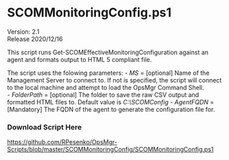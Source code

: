 # SCOMMonitoringConfig.ps1
Version: 2.1    
Release 2020/12/16

This script runs Get-SCOMEffectiveMonitoringConfiguration against an agent and formats output to HTML 5 compliant file.

The script uses the folowing parameters:
    - _MS_ = [optional] Name of the Management Server to connect to.  If not is specified, the script will connect to the local machine and attempt to load the OpsMgr Command Shell.  
    - _FolderPath_ = [optional] The folder to save the raw CSV output and formatted HTML files to.  Default value is _C:\SCOMConfig_
    - _AgentFQDN_ = [Mandatory] The FQDN of the agent to generate the configuration file for.  

### Download Script Here 
https://github.com/RPesenko/OpsMgr-Scripts/blob/master/SCOMMonitoringConfig/SCOMMonitoringConfig.ps1
 